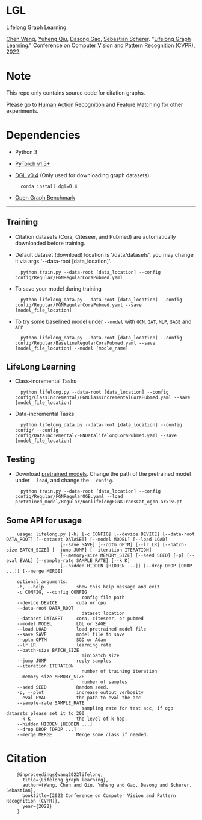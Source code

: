# LGL
Lifelong Graph Learning

[Chen Wang](https://chenwang.site), [Yuheng Qiu](http://theairlab.org/team/yuheng/), [Dasong Gao](http://theairlab.org/team/dasongg/),  [Sebastian Scherer](http://theairlab.org/team/sebastian/). "[Lifelong Graph Learning](https://arxiv.org/pdf/2009.00647.pdf)." Conference on Computer Vision and Pattern Recognition (CVPR), 2022.

# Note 

This repo only contains source code for citation graphs.

Please go to [Human Action Recognition](https://github.com/wang-chen/lgl-action-recognition) and [Feature Matching](https://github.com/wang-chen/lgl-feature-matching) for other experiments.

# Dependencies

* Python 3
* [PyTorch v1.5+](https://pytorch.org/get-started)
* [DGL v0.4](https://www.dgl.ai/pages/start.html) (Only used for downloading graph datasets)

        conda install dgl=0.4

* [Open Graph Benchmark](https://ogb.stanford.edu/)

---     
## Training

* Citation datasets (Cora, Citeseer, and Pubmed) are automatically downloaded before training.

* Default dataset (download) location is '/data/datasets', you may change it via args '--data-root [data_location]'.

        python train.py --data-root [data_location] --config config/Regular/FGNRegularCoraPubmed.yaml
* To save your model during training

        python lifelong_data.py --data-root [data_location] --config config/Regular/FGNRegularCoraPubmed.yaml --save [model_file_location]

* To try some baselined model under `--model` with `GCN`, `GAT`, `MLP`, `SAGE` and `APP` 

        python lifelong_data.py --data-root [data_location] --config config/Regular/BaselineRegularCoraPubmed.yaml --save [model_file_location] --model [modle_name]

## LifeLong Learning
* Class-incremental Tasks

        python lifelong.py --data-root [data_location] --config config/ClassIncremental/FGNClassIncrementalCoraPubmed.yaml --save [model_file_location]

* Data-incremental Tasks

        python lifelong_data.py --data-root [data_location] --config config/ --config config/DataIncremental/FGNDatalifelongCoraPubmed.yaml --save [model_file_location]


## Testing

* Download [pretrained models](https://github.com/wang-chen/LGL/releases/tag/pretrained). 
        Change the path of the pretrained model under `--load`, and change the `--config`.

        python train.py --data-root [data_location] --config config/Regular/FGNRegularOGB.yaml --load pretrained_model/Regular/nonlifelongFGNKTransCat_ogbn-arxiv.pt
        

## Some API for usage

        usage: lifelong.py [-h] [-c CONFIG] [--device DEVICE] [--data-root DATA_ROOT] [--dataset DATASET] [--model MODEL] [--load LOAD]
                        [--save SAVE] [--optm OPTM] [--lr LR] [--batch-size BATCH_SIZE] [--jump JUMP] [--iteration ITERATION]
                        [--memory-size MEMORY_SIZE] [--seed SEED] [-p] [--eval EVAL] [--sample-rate SAMPLE_RATE] [--k K]
                        [--hidden HIDDEN [HIDDEN ...]] [--drop DROP [DROP ...]] [--merge MERGE]

        optional arguments:
        -h, --help            show this help message and exit
        -c CONFIG, --config CONFIG
                                config file path
        --device DEVICE       cuda or cpu
        --data-root DATA_ROOT
                                dataset location
        --dataset DATASET     cora, citeseer, or pubmed
        --model MODEL         LGL or SAGE
        --load LOAD           load pretrained model file
        --save SAVE           model file to save
        --optm OPTM           SGD or Adam
        --lr LR               learning rate
        --batch-size BATCH_SIZE
                                minibatch size
        --jump JUMP           reply samples
        --iteration ITERATION
                                number of training iteration
        --memory-size MEMORY_SIZE
                                number of samples
        --seed SEED           Random seed.
        -p, --plot            increase output verbosity
        --eval EVAL           the path to eval the acc
        --sample-rate SAMPLE_RATE
                                sampling rate for test acc, if ogb datasets please set it to 200
        --k K                 the level of k hop.
        --hidden HIDDEN [HIDDEN ...]
        --drop DROP [DROP ...]
        --merge MERGE         Merge some class if needed.
        
 
# Citation

        @inproceedings{wang2022lifelong,
          title={Lifelong graph learning},
          author={Wang, Chen and Qiu, Yuheng and Gao, Dasong and Scherer, Sebastian},
          booktitle={2022 Conference on Computer Vision and Pattern Recognition (CVPR)},
          year={2022}
        }

